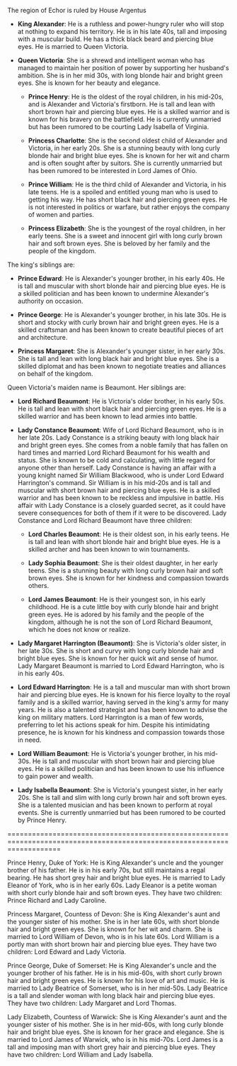The region of Echor is ruled by House Argentus

- **King Alexander**: He is a ruthless and power-hungry ruler who will stop at nothing to expand his territory. He is in his late 40s, tall and imposing with a muscular build. He has a thick black beard and piercing blue eyes. He is married to Queen Victoria.

- **Queen Victoria**: She is a shrewd and intelligent woman who has managed to maintain her position of power by supporting her husband's ambition. She is in her mid 30s, with long blonde hair and bright green eyes. She is known for her beauty and elegance.

  - **Prince Henry**: He is the oldest of the royal children, in his mid-20s, and is Alexander and Victoria's firstborn. He is tall and lean with short brown hair and piercing blue eyes. He is a skilled warrior and is known for his bravery on the battlefield. He is currently unmarried but has been rumored to be courting Lady Isabella of Virginia.

  - **Princess Charlotte**: She is the second oldest child of Alexander and Victoria, in her early 20s. She is a stunning beauty with long curly blonde hair and bright blue eyes. She is known for her wit and charm and is often sought after by suitors. She is currently unmarried but has been rumored to be interested in Lord James of Ohio.

  - **Prince William**: He is the third child of Alexander and Victoria, in his late teens. He is a spoiled and entitled young man who is used to getting his way. He has short black hair and piercing green eyes. He is not interested in politics or warfare, but rather enjoys the company of women and parties.

  - **Princess Elizabeth**: She is the youngest of the royal children, in her early teens. She is a sweet and innocent girl with long curly brown hair and soft brown eyes. She is beloved by her family and the people of the kingdom.

The king's siblings are:

- **Prince Edward**: He is Alexander's younger brother, in his early 40s. He is tall and muscular with short blonde hair and piercing blue eyes. He is a skilled politician and has been known to undermine Alexander's authority on occasion.

- **Prince George**: He is Alexander's younger brother, in his late 30s. He is short and stocky with curly brown hair and bright green eyes. He is a skilled craftsman and has been known to create beautiful pieces of art and architecture.

- **Princess Margaret**: She is Alexander's younger sister, in her early 30s. She is tall and lean with long black hair and bright blue eyes. She is a skilled diplomat and has been known to negotiate treaties and alliances on behalf of the kingdom.

Queen Victoria's maiden name is Beaumont. Her siblings are:

- **Lord Richard Beaumont**: He is Victoria's older brother, in his early 50s. He is tall and lean with short black hair and piercing green eyes. He is a skilled warrior and has been known to lead armies into battle.  

- **Lady Constance Beaumont**:  Wife of Lord Richard Beaumont, who is in her late 20s. Lady Constance is a striking beauty with long black hair and bright green eyes. She comes from a noble family that has fallen on hard times and married Lord Richard Beaumont for his wealth and status. She is known to be cold and calculating, with little regard for anyone other than herself.  Lady Constance is having an affair with a young knight named Sir William Blackwood, who is under Lord Edward Harrington's command. Sir William is in his mid-20s and is tall and muscular with short brown hair and piercing blue eyes. He is a skilled warrior and has been known to be reckless and impulsive in battle. His affair with Lady Constance is a closely guarded secret, as it could have severe consequences for both of them if it were to be discovered.  Lady Constance and Lord Richard Beaumont have three children:

  - **Lord Charles Beaumont**: He is their oldest son, in his early teens. He is tall and lean with short blonde hair and bright blue eyes. He is a skilled archer and has been known to win tournaments.

  - **Lady Sophia Beaumont**: She is their oldest daughter, in her early teens. She is a stunning beauty with long curly brown hair and soft brown eyes. She is known for her kindness and compassion towards others.

  - **Lord James Beaumont**: He is their youngest son, in his early childhood. He is a cute little boy with curly blonde hair and bright green eyes. He is adored by his family and the people of the kingdom, although he is not the son of Lord Richard Beaumont, which he does not know or realize.

- **Lady Margaret Harrington (Beaumont)**: She is Victoria's older sister, in her late 30s. She is short and curvy with long curly blonde hair and bright blue eyes. She is known for her quick wit and sense of humor.  Lady Margaret Beaumont is married to Lord Edward Harrington, who is in his early 40s. 

- **Lord Edward Harrington**:  He is a tall and muscular man with short brown hair and piercing blue eyes. He is known for his fierce loyalty to the royal family and is a skilled warrior, having served in the king's army for many years. He is also a talented strategist and has been known to advise the king on military matters. Lord Harrington is a man of few words, preferring to let his actions speak for him. Despite his intimidating presence, he is known for his kindness and compassion towards those in need.

- **Lord William Beaumont**: He is Victoria's younger brother, in his mid-30s. He is tall and muscular with short brown hair and piercing blue eyes. He is a skilled politician and has been known to use his influence to gain power and wealth.

- **Lady Isabella Beaumont**: She is Victoria's youngest sister, in her early 20s. She is tall and slim with long curly brown hair and soft brown eyes. She is a talented musician and has been known to perform at royal events. She is currently unmarried but has been rumored to be courted by Prince Henry.


=========================================================================================================================

Prince Henry, Duke of York: He is King Alexander's uncle and the younger brother of his father. He is in his early 70s, but still maintains a regal bearing. He has short grey hair and bright blue eyes. He is married to Lady Eleanor of York, who is in her early 60s. Lady Eleanor is a petite woman with short curly blonde hair and soft brown eyes. They have two children: Prince Richard and Lady Caroline.

Princess Margaret, Countess of Devon: She is King Alexander's aunt and the younger sister of his mother. She is in her late 60s, with short blonde hair and bright green eyes. She is known for her wit and charm. She is married to Lord William of Devon, who is in his late 60s. Lord William is a portly man with short brown hair and piercing blue eyes. They have two children: Lord Edward and Lady Victoria.

Prince George, Duke of Somerset: He is King Alexander's uncle and the younger brother of his father. He is in his mid-60s, with short curly brown hair and bright green eyes. He is known for his love of art and music. He is married to Lady Beatrice of Somerset, who is in her mid-50s. Lady Beatrice is a tall and slender woman with long black hair and piercing blue eyes. They have two children: Lady Margaret and Lord Thomas.

Lady Elizabeth, Countess of Warwick: She is King Alexander's aunt and the younger sister of his mother. She is in her mid-60s, with long curly blonde hair and bright blue eyes. She is known for her grace and elegance. She is married to Lord James of Warwick, who is in his mid-70s. Lord James is a tall and imposing man with short grey hair and piercing blue eyes. They have two children: Lord William and Lady Isabella.
